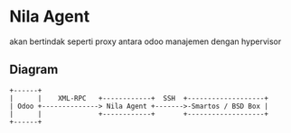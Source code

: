 # Nila Agent 

akan bertindak seperti proxy antara odoo manajemen dengan hypervisor

## Diagram

```
+------+                                                        
|      |    XML-RPC   +------------+  SSH  +-------------------+
| Odoo +--------------> Nila Agent +------->-Smartos / BSD Box |
|      |              +------------+       +-------------------+
+------+                                                        
```
